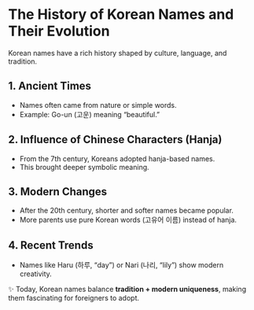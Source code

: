# The History of Korean Names and Their Evolution

Korean names have a rich history shaped by culture, language, and tradition.

## 1. Ancient Times
- Names often came from nature or simple words.  
- Example: Go-un (고운) meaning “beautiful.”

## 2. Influence of Chinese Characters (Hanja)
- From the 7th century, Koreans adopted hanja-based names.  
- This brought deeper symbolic meaning.  

## 3. Modern Changes
- After the 20th century, shorter and softer names became popular.  
- More parents use pure Korean words (고유어 이름) instead of hanja.  

## 4. Recent Trends
- Names like Haru (하루, “day”) or Nari (나리, “lily”) show modern creativity.  

✨ Today, Korean names balance **tradition + modern uniqueness**, making them fascinating for foreigners to adopt.
